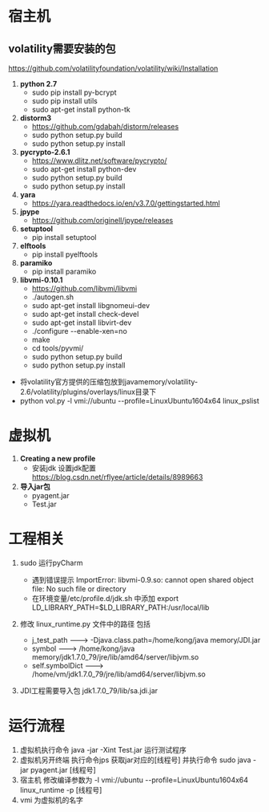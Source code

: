 # 宿主机
## volatility需要安装的包
https://github.com/volatilityfoundation/volatility/wiki/Installation
1. **python 2.7**
    - sudo pip install py-bcrypt
    - sudo pip install utils
    - sudo apt-get install python-tk
2. **distorm3**
    - https://github.com/gdabah/distorm/releases
    - sudo python setup.py build
    - sudo python setup.py install
3. **pycrypto-2.6.1**
    - https://www.dlitz.net/software/pycrypto/
    - sudo apt-get install python-dev
    - sudo python setup.py build
    - sudo python setup.py install
4. **yara**
    - https://yara.readthedocs.io/en/v3.7.0/gettingstarted.html
5. **jpype**
    - https://github.com/originell/jpype/releases
6. **setuptool**
    - pip install setuptool   
7. **elftools**
    - pip install pyelftools
8. **paramiko**
    - pip install paramiko
9. **libvmi-0.10.1**
    - https://github.com/libvmi/libvmi
    - ./autogen.sh
    - sudo apt-get install libgnomeui-dev
    - sudo apt-get install check-devel
    - sudo apt-get install libvirt-dev
    - ./configure --enable-xen=no
    - make
    - cd tools/pyvmi/
    - sudo python setup.py build
    - sudo python setup.py install

- 将volatility官方提供的压缩包放到javamemory/volatility-2.6/volatility/plugins/overlays/linux目录下  
- python vol.py -l vmi://ubuntu --profile=LinuxUbuntu1604x64 linux_pslist

# 虚拟机
1. **Creating a new profile** 
    - 安装jdk 设置jdk配置
  https://blog.csdn.net/rflyee/article/details/8989663
2. **导入jar包**
    - pyagent.jar 
    - Test.jar
# 工程相关
1. sudo 运行pyCharm
 
    - 遇到错误提示 ImportError: libvmi-0.9.so: cannot open shared object file: No such file or directory
    - 在环境变量/etc/profile.d/jdk.sh 中添加 export LD_LIBRARY_PATH=$LD_LIBRARY_PATH:/usr/local/lib
2. 修改 linux_runtime.py 文件中的路径 包括
    - j_test_path ---> -Djava.class.path=/home/kong/java memory/JDI.jar
    - symbol ---> /home/kong/java memory/jdk1.7.0_79/jre/lib/amd64/server/libjvm.so 
    - self.symbolDict ---> /home/vm/jdk1.7.0_79/jre/lib/amd64/server/libjvm.so
3. JDI工程需要导入包 jdk1.7.0_79/lib/sa.jdi.jar

# 运行流程
1. 虚拟机执行命令 java -jar -Xint Test.jar 运行测试程序
2. 虚拟机另开终端 执行命令jps 获取jar对应的[线程号] 并执行命令 sudo java -jar pyagent.jar [线程号]
3. 宿主机 修改编译参数为 -l vmi://ubuntu --profile=LinuxUbuntu1604x64 linux_runtime -p [线程号]
4. vmi 为虚拟机的名字
